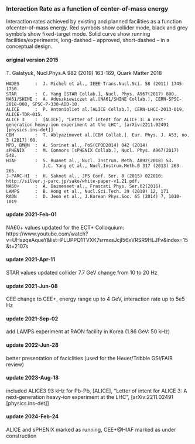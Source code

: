
<h3>Interaction Rate as a function of center-of-mass energy</h3>

Interaction rates achieved by existing and planned facilities as a function ofcenter-of-mass energy. Red symbols show collider mode, black and grey symbols show fixed-target mode. Solid curve show running facilities/experiments, long-dashed – approved, short-dashed – in a conceptual design.

<h4> original version 2015 </h4>
T. Galatyuk, Nucl.Phys.A 982 (2019) 163-169, Quark Matter 2018

    HADES      :  J. Michel et al., IEEE Trans.Nucl.Sci. 58 (2011) 1745-1750.
    STAR       :  C. Yang [STAR Collab.], Nucl. Phys. A967(2017) 800.
    NA61/SHINE :  A. Aduszkiewiczet al.[NA61/SHINE Collab.], CERN-SPSC-2018-008, SPSC-P-330-ADD-10.
    ALICE      :  P. Antonioliet al.[ALICE Collab.], CERN-LHCC-2013-019, ALICE-TDR-015.
    ALICE 3    :  [ALICE], "Letter of intent for ALICE 3: A next-generation heavy-ion experiment at the LHC", [arXiv:2211.02491 [physics.ins-det]]
    CBM        :  T. Ablyazimovet al.[CBM Collab.], Eur. Phys. J. A53, no. 3 (2017) 60.
    MPD, BM@N  :  A. Sorinet al., PoS(CPOD2014) 042 (2014)
    sPHENIX    :  M. Connors [sPHENIX Collab.], Nucl. Phys. A967(2017) 548.
    HIAF       :  S. Ruanet al., Nucl. Instrum. Meth. A892(2018) 53.
                  J.C. Yang et al., Nucl.Instrum.Meth.B 317 (2013) 263-265.
    J-PARC-HI  :  H. Sakoet al., JPS Conf. Ser. 8 (2015) 022010; http://silver.j-parc.jp/sako/white-paper-v1.21.pdf.
    NA60+      :  A. Daineseet al., Frascati Phys. Ser.62(2016). 
    LAMPS      :  B. Hong et al., Nucl.Sci.Tech. 29 (2018) 12, 171
    RAON       :  D. Jeon et al., J.Korean Phys.Soc. 65 (2014) 7, 1010-1019

<h4> update 2021-Feb-01 </h4>
    NA60+ values updated for the ECT* Colloquium: https://www.youtube.com/watch?v=UHszqeAqueY&list=PLUPPQ1TVXK7srmxsJcjl56xVRSR9HLJFv&index=15&t=2107s

<h4> update 2021-Apr-11 </h4>
    STAR values updated collider 7.7 GeV change from 10 to 20 Hz

<h4> update 2021-Jun-08 </h4>
    CEE change to CEE+, energy range up to 4 GeV, interaction rate up to 5e5 Hz

<h4> update 2021-Sep-02 </h4>
    add LAMPS experiment at RAON facility in Korea (1.86 GeV: 50 kHz)
    
<h4> update 2022-Jun-28 </h4>
    better presentation of faciclities (used for the Heuer/Tribble GSI/FAIR review)
    
<h4> update 2023-Aug-18 </h4>
    included ALICE3 93 kHz for Pb-Pb, [ALICE], "Letter of intent for ALICE 3: A next-generation heavy-ion experiment at the LHC", [arXiv:2211.02491 [physics.ins-det]]

<h4> update 2024-Feb-24 </h4>
	ALICE and sPHENIX marked as running, CEE+@HIAF marked as under construction

    